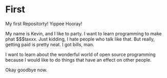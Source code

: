 # First
My first Repositorty! Yippee Hooray!

My name is Kevin, and I like to party. 
I want to learn programming to make phat $$$taxxx.
Just kidding, I hate people who talk like that.
But really, getting paid is pretty neat. I got bills, man.

I want to learn about the wonderful world of open source programming because I would like to do things that have an effect on other people.

Okay goodbye now.
